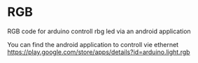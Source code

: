 # RGB
RGB code for arduino controll rbg led via an android application

You can find the android application to controll vie ethernet https://play.google.com/store/apps/details?id=arduino.light.rgb
